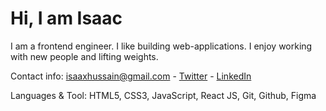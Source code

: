 # Hi, I am Isaac

I am a frontend engineer. I like building web-applications. I enjoy working with new people and lifting weights. 

Contact info: isaaxhussain@gmail.com -
[Twitter](https://twitter.com/IsaaxHussain) -
[LinkedIn](https://www.linkedin.com/in/isaac-hussain)

Languages & Tool: 
HTML5, CSS3, JavaScript, React JS, Git, Github, Figma

<!---
isaaxh/isaaxh is a ✨ special ✨ repository because its `README.md` (this file) appears on your GitHub profile.
You can click the Preview link to take a look at your changes.
--->

